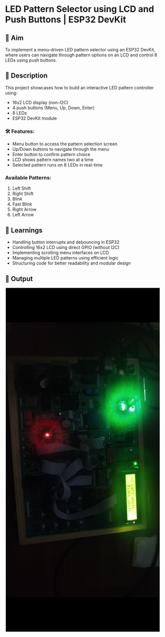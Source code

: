 # LED Pattern Selector using LCD and Push Buttons | ESP32 DevKit

## 🎯 Aim

To implement a menu-driven LED pattern selector using an ESP32 DevKit, where users can navigate through pattern options on an LCD and control 8 LEDs using push buttons.

## 📖 Description

This project showcases how to build an interactive LED pattern controller using:
- 16x2 LCD display (non-I2C)
- 4 push buttons (Menu, Up, Down, Enter)
- 8 LEDs
- ESP32 DevKit module

### 🛠️ Features:
- Menu button to access the pattern selection screen
- Up/Down buttons to navigate through the menu
- Enter button to confirm pattern choice
- LCD shows pattern names two at a time
- Selected pattern runs on 8 LEDs in real-time

### Available Patterns:
1. Left Shift  
2. Right Shift  
3. Blink  
4. Fast Blink  
5. Right Arrow  
6. Left Arrow

## 🧠 Learnings

- Handling button interrupts and debouncing in ESP32
- Controlling 16x2 LCD using direct GPIO (without I2C)
- Implementing scrolling menu interfaces on LCD
- Managing multiple LED patterns using efficient logic
- Structuring code for better readability and modular design

## 📸 Output

<p align="center">
  <img src="../images/menu_led_lcd.jpg" alt="Menu LCD display options" width="500"/>
</p>



